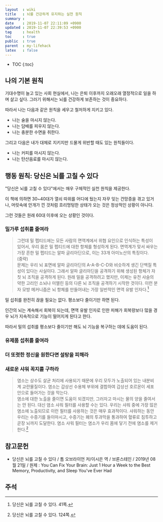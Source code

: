 ```yaml
---
layout  : wiki
title   : 뇌를 건강하게 유지하는 실천 원칙
summary : 
date    : 2019-11-07 22:11:09 +0900
updated : 2019-11-07 22:39:53 +0900
tag     : health
toc     : true
public  : true
parent  : my-lifehack
latex   : false
---
```

* TOC
{:toc}

## 나의 기본 원칙

기대수명이 늘고 있는 사회 현실에서, 나는 은퇴 이후까지 오래오래 열정적으로 일을 하며 살고 싶다.
그러기 위해서는 뇌를 건강하게 보존하는 것이 중요하다.

따라서 나는 다음과 같은 원칙을 세우고 철저하게 지키고 있다.

* 나는 술을 마시지 않는다.
* 나는 담배를 피우지 않는다.
* 나는 충분한 수면을 취한다.

그리고 다음은 내가 대체로 지키지만 드물게 위반할 때도 있는 원칙들이다.

* 나는 커피를 마시지 않는다.
* 나는 탄산음료를 마시지 않는다.

## 행동 원칙: 당신은 뇌를 고칠 수 있다

"당신은 뇌를 고칠 수 있다"에서는 매우 구체적인 실천 원칙을 제공한다.

이 책에 의하면 30~40대가 열쇠 따위를 어디에 뒀는지 자꾸 잊는 건망증을 겪고 있거나,
머릿속에 안개가 낀 것처럼 흐리멍텅한 상태가 오는 것은 정상적인 상황이 아니다.

그런 것들은 원래 60대 이후에 오는 상황인 것이다.

### 밀가루 섭취를 줄여라

> 그런데 밀 펩티드에는 모든 사람의 면역계에서 위협 요인으로 인식하는 특성이 있어서,
우리 몸은 밀 펩티드에 대한 항체를 형성하게 된다.
면역계가 맞서 싸우는 가장 흔한 밀 펩티드는 알파 글리아딘으로, 이는 33개 아미노산의 특징이다.  
(중략)  
문제는 우리 뇌 표면에 알파 글리아딘의 A-A-B-C-D와 비슷하게 생긴 단백질 특성이 있다는 사실이다.
그래서 알파 글리아딘을 공격하기 위해 생성된 항체가 자칫 뇌 조직을 공격하게 된다.
원래 밀을 공격하려고 했지만, 이제는 유전 사슬의 약한 고리인 소뇌나 미엘린 등의 다른 뇌 조직을 공격하기 시작한 것이다.
이런 분자 모방 메커니즘은 뇌 항체를 만들어내는 가장 일반적인 면역 유발 인자다.[^tom-mil]

밀 섭취를 완전히 끊을 필요는 없다. 평소보다 줄이기만 하면 된다.

인간의 뇌는 계속해서 회복이 되는데, 면역 유발 인자로 인한 피해가 회복량보다 많을 경우 뇌가 지속적으로 기능이 떨어지게 된다고 한다.

따라서 밀의 섭취를 평소보다 줄이기만 해도 뇌 기능을 복구하는 데에 도움이 된다.

### 유제품 섭취를 줄여라

### 더 또렷한 정신을 원한다면 설탕을 피해라

### 새로운 샤워 꼭지를 구하라

> 염소는 상수도 살균 처리에 사용되기 때문에 우리 모두가 노출되어 있는 내분비계 교란물질이다.
염소는 갑상선 수용체 부위에 결합하여 갑상선 호르몬이 세포 안으로 들어가는 것을 막는다.  
염소에 대한 노출을 줄이면 도움이 되겠지만, 그러자고 마시는 물의 양을 줄여서는 안 된다.
대신 염소 샤워 필터를 사용할 수는 있다. 우리는 샤워 중에 가장 많은 염소에 노출되므로 이런 필터를 사용하는 것은 매우 효과적이다.
샤워하는 동안 우리는 수증기를 들이마시고, 수증기는 폐의 투과막을 통과하여 혈류로 침투하고 곧장 뇌까지 도달한다.
염소 샤워 필터는 염소가 우리 몸에 닿기 전에 염소를 제거한다.[^tom-cl]

## 참고문헌

*  당신은 뇌를 고칠 수 있다 / 톰 오브라이언 저/이시은 역 / 브론스테인 / 2019년 08월 21일 / 원제 : You Can Fix Your Brain: Just 1 Hour a Week to the Best Memory, Productivity, and Sleep You've Ever Had

## 주석

[^tom-mil]: 당신은 뇌를 고칠 수 있다. 41쪽.
[^tom-cl]: 당신은 뇌를 고칠 수 있다. 124쪽.

